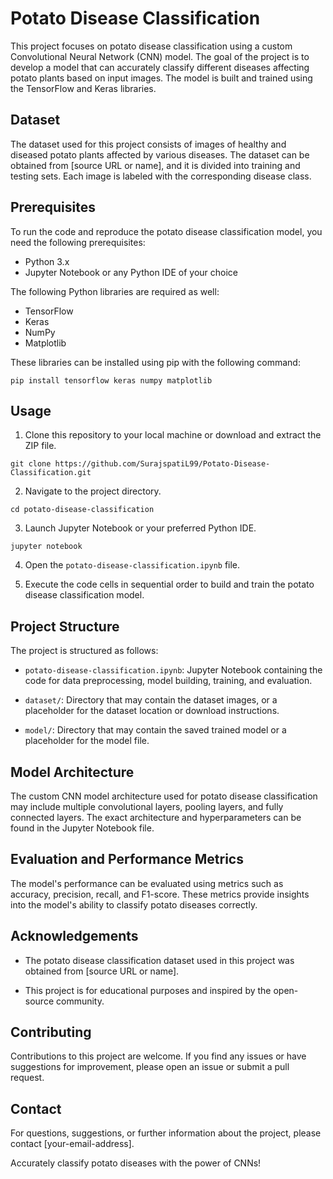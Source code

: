 # Potato Disease Classification

This project focuses on potato disease classification using a custom Convolutional Neural Network (CNN) model. The goal of the project is to develop a model that can accurately classify different diseases affecting potato plants based on input images. The model is built and trained using the TensorFlow and Keras libraries.

## Dataset

The dataset used for this project consists of images of healthy and diseased potato plants affected by various diseases. The dataset can be obtained from [source URL or name], and it is divided into training and testing sets. Each image is labeled with the corresponding disease class.

## Prerequisites

To run the code and reproduce the potato disease classification model, you need the following prerequisites:

- Python 3.x
- Jupyter Notebook or any Python IDE of your choice

The following Python libraries are required as well:

- TensorFlow
- Keras
- NumPy
- Matplotlib

These libraries can be installed using pip with the following command:

```
pip install tensorflow keras numpy matplotlib
```

## Usage

1. Clone this repository to your local machine or download and extract the ZIP file.

```
git clone https://github.com/SurajspatiL99/Potato-Disease-Classification.git
```

2. Navigate to the project directory.

```
cd potato-disease-classification
```

3. Launch Jupyter Notebook or your preferred Python IDE.

```
jupyter notebook
```

4. Open the `potato-disease-classification.ipynb` file.

5. Execute the code cells in sequential order to build and train the potato disease classification model.

## Project Structure

The project is structured as follows:

- `potato-disease-classification.ipynb`: Jupyter Notebook containing the code for data preprocessing, model building, training, and evaluation.

- `dataset/`: Directory that may contain the dataset images, or a placeholder for the dataset location or download instructions.

- `model/`: Directory that may contain the saved trained model or a placeholder for the model file.

## Model Architecture

The custom CNN model architecture used for potato disease classification may include multiple convolutional layers, pooling layers, and fully connected layers. The exact architecture and hyperparameters can be found in the Jupyter Notebook file.

## Evaluation and Performance Metrics

The model's performance can be evaluated using metrics such as accuracy, precision, recall, and F1-score. These metrics provide insights into the model's ability to classify potato diseases correctly.



## Acknowledgements

- The potato disease classification dataset used in this project was obtained from [source URL or name].

- This project is for educational purposes and inspired by the open-source community.

## Contributing

Contributions to this project are welcome. If you find any issues or have suggestions for improvement, please open an issue or submit a pull request.

## Contact

For questions, suggestions, or further information about the project, please contact [your-email-address].

Accurately classify potato diseases with the power of CNNs!
